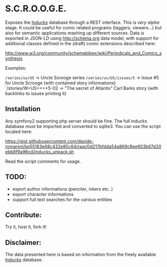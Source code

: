 S.C.R.O.O.G.E.
==============

Exposes the [Inducks][1] database through a REST interface. 
This is *very alpha* stage. It could be useful for comic related programs (taggers, viewers...)
but also for semantic applications mashing up different sources.
Data is exported in JSON-LD using http://schema.org data model, with support for additional
classes defined in the (draft) comic extensions described here: 

  http://www.w3.org/community/schemabibex/wiki/Periodicals_and_Comics_synthesis

Examples:

`/series/us/US` -> Uncle Scrooge series 
`/series/us/US/issues/5` -> Issue #5 for Uncle Scrooge (with contained story informations)
`/stories/W+US++++5-02 -> "The secret of Atlantis" Carl Barks story (with backlinks to issues printing it)

Installation
------------

Any symfony2 supporting php server should be fine. The full inducks database must
be imported and converted to sqlite3. You can use the script located here:

  https://gist.githubusercontent.com/davide-romanini/be55163e68c432e85c64/raw/0d217bfdda54a869c8ee603b67d20ebb8f9a96cd/inducks_unpack.sh

Read the script comments for usage.

TODO:
----

 - export author informations (penciler, inkers etc..)
 - export character informations
 - support full text searches for the various entities

Contribute:
----------

Try it, host it, fork it!

Disclaimer:
----------

The data presented here is based on information from the freely available
[Inducks][1] database.


[1]:  http://inducks.org

